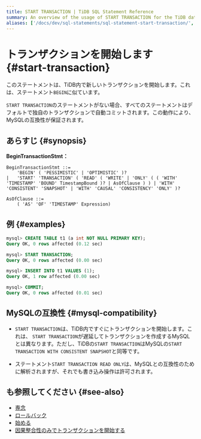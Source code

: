 ```yaml
---
title: START TRANSACTION | TiDB SQL Statement Reference
summary: An overview of the usage of START TRANSACTION for the TiDB database.
aliases: ['/docs/dev/sql-statements/sql-statement-start-transaction/','/docs/dev/reference/sql/statements/start-transaction/']
---
```


# トランザクションを開始します {#start-transaction}

このステートメントは、TiDB内で新しいトランザクションを開始します。これは、ステートメント`BEGIN`に似ています。

`START TRANSACTION`のステートメントがない場合、すべてのステートメントはデフォルトで独自のトランザクションで自動コミットされます。この動作により、MySQLの互換性が保証されます。

## あらすじ {#synopsis}

<strong>BeginTransactionStmt：</strong>

```ebnf+diagram
BeginTransactionStmt ::=
    'BEGIN' ( 'PESSIMISTIC' | 'OPTIMISTIC' )?
|   'START' 'TRANSACTION' ( 'READ' ( 'WRITE' | 'ONLY' ( ( 'WITH' 'TIMESTAMP' 'BOUND' TimestampBound )? | AsOfClause ) ) | 'WITH' 'CONSISTENT' 'SNAPSHOT' | 'WITH' 'CAUSAL' 'CONSISTENCY' 'ONLY' )?

AsOfClause ::=
    ( 'AS' 'OF' 'TIMESTAMP' Expression)
```

## 例 {#examples}

```sql
mysql> CREATE TABLE t1 (a int NOT NULL PRIMARY KEY);
Query OK, 0 rows affected (0.12 sec)

mysql> START TRANSACTION;
Query OK, 0 rows affected (0.00 sec)

mysql> INSERT INTO t1 VALUES (1);
Query OK, 1 row affected (0.00 sec)

mysql> COMMIT;
Query OK, 0 rows affected (0.01 sec)
```

## MySQLの互換性 {#mysql-compatibility}

-   `START TRANSACTION`は、TiDB内ですぐにトランザクションを開始します。これは、 `START TRANSACTION`が遅延してトランザクションを作成するMySQLとは異なります。ただし、TiDBの`START TRANSACTION`はMySQLの`START TRANSACTION WITH CONSISTENT SNAPSHOT`と同等です。

-   ステートメント`START TRANSACTION READ ONLY`は、MySQLとの互換性のために解析されますが、それでも書き込み操作は許可されます。

## も参照してください {#see-also}

-   [専念](/sql-statements/sql-statement-commit.md)
-   [ロールバック](/sql-statements/sql-statement-rollback.md)
-   [始める](/sql-statements/sql-statement-begin.md)
-   [因果整合性のみでトランザクションを開始する](/transaction-overview.md#causal-consistency)

